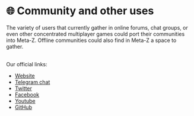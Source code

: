 # 🌐 Community and other uses

The variety of users that currently gather in online forums, chat groups, or even other concentrated multiplayer games could port their communities into Meta-Z. Offline communities could also find in Meta-Z a space to gather.

\
Our official links:

* [Website](https://themetaversez.com)
* [Telegram chat](https://t.me/+jUJsrN8STbpmMzlk)
* [Twitter](https://twitter.com/MetaVerse\_MZT)
* [Facebook](https://www.facebook.com/MetaverseZ0/)
* [Youtube](https://www.youtube.com/channel/UCYHYPToHCPKEojsZ69tNSIQ)
* [GitHub](https://github.com/MetaVerseZ)
